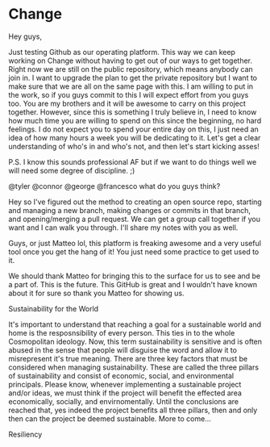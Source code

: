 # Change

Hey guys,

Just testing Github as our operating platform. This way we can keep working on Change without having to get out of our ways to get together. Right now we are still on the public repository, which means anybody can join in. I want to upgrade the plan to get the private repository but I want to make sure that we are all on the same page with this. I am willing to put in the work, so if you guys commit to this I will expect effort from you guys too. You are my brothers and it will be awesome to carry on this project together. However, since this is something I truly believe in, I need to know how much time you are willing to spend on this since the beginning, no hard feelings. I do not expect you to spend your entire day on this, I just need an idea of how many hours a week you will be dedicating to it. Let's get a clear understanding of who's in and who's not, and then let's start kicking asses!


P.S. I know this sounds professional AF but if we want to do things well we will need some degree of discipline. ;)

@tyler @connor @george @francesco what do you guys think?


Hey so I've figured out the method to creating an open source repo, starting and managing a new branch, making changes or commits in that branch, and opening/merging a pull request. We can get a group call together if you want and I can walk you through. I'll share my notes with you as well.

Guys, or just Matteo lol, this platform is freaking awesome and a very useful tool once you get the hang of it! You just need some practice to get used to it. 

We should thank Matteo for bringing this to the surface for us to see and be a part of. This is the future. This GitHub is great and I wouldn't have known about it for sure so thank you Matteo for showing us.

Sustainability for the World

It's important to understand that reaching a goal for a sustainable world and home is the resposnsibility of every person. This ties in to the whole Cosmopolitan ideology. Now, this term sustainability is sensitive and is often abused in the sense that people will disguise the word and allow it to misrepresent it's true meaning. There are three key factors that must be considered when managing sustainability. These are called the three pillars of sustainability and consist of economic, social, and environmental principals. Please know, whenever implementing a sustainable project and/or ideas, we must think if the project will benefit the effected area economically, socially, and envirnomentally. Until the conclusions are reached that, yes indeed the project benefits all three pillars, then and only then can the project be deemed sustainable.
More to come...

Resiliency
